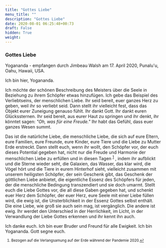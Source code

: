 ```yaml
---
title: "Gottes Liebe"
menu_title: ""
description: "Gottes Liebe"
date: 2020-08-01 06:25:48+00:73
draft: False
hidden: True
weight:
---
```

### Gottes Liebe

Yogananda - empfangen durch Jimbeau Walsh am 17. April 2020, Punalu'u, Oahu, Hawaii, USA.

Ich bin hier, Yogananda.

Ich möchte der schönen Beschreibung des Meisters über die Seele in Beziehung zu ihrem Schöpfer etwas hinzufügen. Ich gebe das Beispiel des Verliebtseins, der menschlichen Liebe. Ihr seid bereit, euer ganzes Herz zu geben, weil ihr so verliebt seid. Dann stellt ihr vielleicht fest, dass das Objekt eurer Zuneigung genauso fühlt. Ihr dankt Gott. Ihr dankt euren Glückssternen. Ihr seid bereit, aus eurer Haut zu springen und ihr denkt, ihr könntet sagen: *"Oh, was für eine Freude."* Ihr habt das Gefühl, dass euer ganzes Wesen summt.

Das ist die natürliche Liebe, die menschliche Liebe, die sich auf eure Eltern, eure Familien, eure Freunde, eure Kinder, eure Tiere und die Liebe zu Mutter Erde erstreckt. Dann stellt euch, wenn ihr wollt, den Schöpfer vor, der euch dieses Potential gegeben hat, nicht nur die Freude und Harmonie der menschlichen Liebe zu erfüllen und in diesen Tagen <sup id="a1">[1](#f1)</sup> , indem ihr aufblickt und die Sterne wieder seht, die Galaxien, das Wasser, das klar wird, die Vögel hört und die Tiere in eurem Hinterhof sieht, vielleicht zusammen mit unserem heiligsten Schöpfer, der sein Geschenk gibt, das Geschenk der göttlichen Liebe anbietet, die eigentliche Essenz des Schöpfers für jeden, der die menschliche Bedingung transzendiert und sie doch umarmt. Stellt euch die Liebe Gottes vor, die all diese Gaben gegeben hat, und schenkt euer Herz dem Schöpfer, der euer Herz, eure Seele mit einer Liebe füllen wird, die ewig ist, die Unsterblichkeit in der Essenz Gottes selbst enthält. Die eine Liebe, wie groß sie auch sein mag, ist vergänglich. Die andere ist ewig. Ihr werdet den Unterschied in der Herrlichkeit, im Licht, in der Verwandlung der Liebe Gottes erkennen und ihr kennt ihn auch.

Ich danke euch. Ich bin euer Bruder und Freund für alle Ewigkeit. Ich bin Yogananda. Gott segne euch.
<small>

1. <large id="f1"> Bezogen auf die Verlangsamung auf der Erde während der Pandemie 2020.[↩](#a1)
